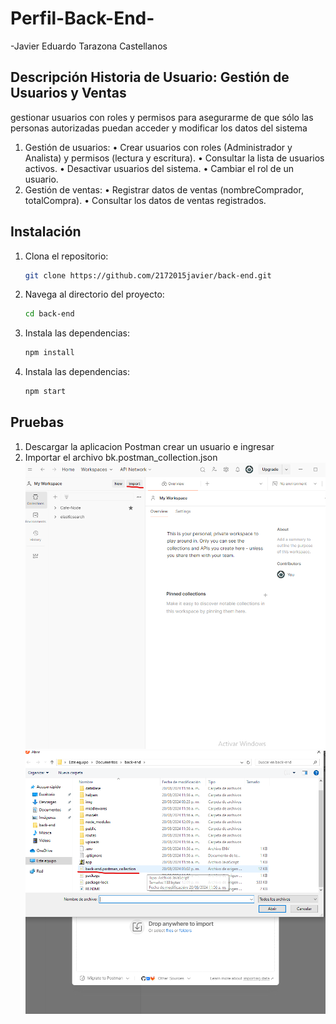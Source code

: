 
# Perfil-Back-End-

-Javier Eduardo Tarazona Castellanos
## Descripción Historia de Usuario: Gestión de Usuarios y Ventas
gestionar usuarios con roles y permisos para
asegurarme de que sólo las personas autorizadas puedan acceder y modificar los
datos del sistema
1. Gestión de usuarios:
• Crear usuarios con roles (Administrador y Analista) y permisos (lectura y
escritura).
• Consultar la lista de usuarios activos.
• Desactivar usuarios del sistema.
• Cambiar el rol de un usuario.
2. Gestión de ventas:
• Registrar datos de ventas (nombreComprador, totalCompra).
• Consultar los datos de ventas registrados.

## Instalación
1. Clona el repositorio:
   ```bash
   git clone https://github.com/2172015javier/back-end.git
   ```
2. Navega al directorio del proyecto:
   ```bash
   cd back-end
   ```
3. Instala las dependencias:
   ```bash
   npm install
   ```
4. Instala las dependencias:
   ```bash
   npm start
   ```
## Pruebas 
1. Descargar la aplicacion Postman crear un usuario e ingresar
2. Importar el archivo bk.postman_collection.json
![Captura de Pantalla](img/1img.png)
![Captura de Pantalla](img/2img.png)